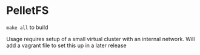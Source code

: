 # PelletFS


`make all` to build

Usage requires setup of a small virtual cluster with an internal network. Will add a vagrant file to set this up in a later release
